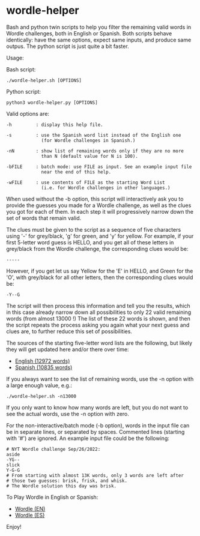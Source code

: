 # wordle-helper
Bash and python twin scripts to help you filter the remaining valid words in
Wordle challenges, both in English or Spanish. Both scripts behave identically:
have the same options, expect same inputs, and produce same outpus. The python
script is just quite a bit faster.

Usage:

Bash script:

    ./wordle-helper.sh [OPTIONS]

Python script:

    python3 wordle-helper.py [OPTIONS]

Valid options are:

    -h         : display this help file.

    -s         : use the Spanish word list instead of the English one
                 (for Wordle challenges in Spanish.)

    -nN        : show list of remaining words only if they are no more
                 than N (default value for N is 100).

    -bFILE     : batch mode: use FILE as input. See an example input file
                 near the end of this help.

    -wFILE     : use contents of FILE as the starting Word List
                 (i.e. for Wordle challenges in other languages.)

When used without the -b option, this script will interactively ask you to
provide the guesses you made for a Wordle challenge, as well as the clues
you got for each of them. In each step it will progressively narrow down
the set of words that remain valid.

The clues must be given to the script as a sequence of five characters
using '-' for grey/black, 'g' for green, and 'y' for yellow. For example,
if your first 5-letter word guess is HELLO, and you get all of these
letters in grey/black from the Wordle challenge, the corresponding clues
would be:

    -----

However, if you get let us say Yellow for the 'E' in HELLO, and Green
for the 'O', with grey/black for all other letters, then the
corresponding clues would be:

    -Y--G

The script will then process this information and tell you the results,
which in this case already narrow down all possibilities to only 22 valid
remaining words (from almost 13000 !) The list of these 22 words is shown,
and then the script repeats the process asking you again what your next
guess and clues are, to further reduce this set of possibilities.

The sources of the starting five-letter word lists are the following,
but likely they will get updated here and/or there over time:
- [English (12972 words)](https://github.com/coolbutuseless/wordle/blob/main/R/words.R)
- [Spanish (10835 words)](https://www.listasdepalabras.es/palabras5letras.htm)

If you always want to see the list of remaining words, use the -n option 
with a large enough value, e.g.:

    ./wordle-helper.sh -n13000

If you only want to know how many words are left, but you do not want to
see the actual words, use the -n option with zero.

For the non-interactive/batch mode (-b option), words in the input
file can be in separate lines, or separated by spaces. Commented
lines (starting with '#') are ignored. An example input file could be
the following:

    # NYT Wordle challenge Sep/26/2022:
    aside
    -YG--
    slick
    Y-G-G
    # From starting with almost 13K words, only 3 words are left after
    # those two guesses: brisk, frisk, and whisk.
    # The Wordle solution this day was brisk.

To Play Wordle in English or Spanish:
- [Wordle (EN)](https://www.nytimes.com/games/wordle/index.html)
- [Wordle (ES)](https://wordle.danielfrg.com/)

Enjoy!
